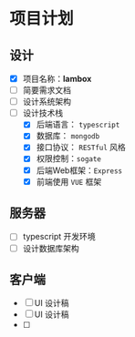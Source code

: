 # 项目计划

## 设计

- [x] 项目名称：**lambox**
- [ ] 简要需求文档
- [ ] 设计系统架构
- [ ] 设计技术栈
	- [x] 后端语言： `typescript`
	- [x] 数据库： `mongodb`
	- [x] 接口协议： `RESTful` 风格
	- [x] 权限控制：`sogate`
	- [x] 后端Web框架：`Express`
	- [x] 前端使用 `VUE` 框架

## 服务器

- [ ] typescript 开发环境
- [ ] 设计数据库架构

## 客户端

- [ ] UI 设计稿
- [ ] UI 设计稿
- [ ] 
